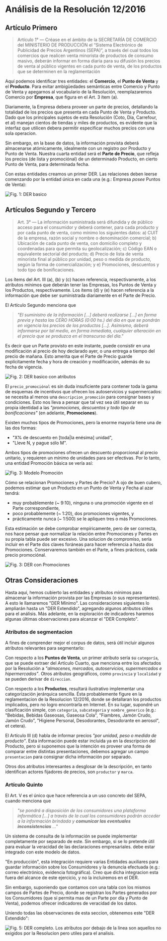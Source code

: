 # Análisis de la Resolución 12/2016

## Artículo Primero

> Artículo 1° — Créase en el ámbito de la SECRETARÍA DE COMERCIO del MINISTERIO DE
PRODUCCIÓN el “Sistema Electrónico de Publicidad de Precios Argentinos (SEPA)”, a través del cual
todos los comercios que realicen venta minorista de productos de consumo masivo, deberán informar en
forma diaria para su difusión los precios de venta al público vigentes en cada punto de venta, de los
productos que se determinen en la reglamentación

Aquí podemos identificar tres entidades: el **Comercio**, el **Punto de Venta** y el **Producto**. Para evitar ambigüedades semánticas entre Comercio y Punto de Venta y apegarnos al vocabulario de la Resolución, reemplazaremos Comercio por **Empresa**, que figura en el Art. 3 ítem (a).

Diariamente, la Empresa debera proveer un parte de precios, detallando la totalidad de los precios que presenta en cada Punto de Venta y Producto. Dado que los principales sujetos de esta Resolución (Coto, Día, Carrefour, et al) manejan cientos de tiendas y miles de productos, es evidente que la interfaz que utilicen debera permitir especificar muchos precios con una sola operacion.

Sin embargo, en la base de datos, la información provista deberá almacenarse atómicamente, idealmente con un registro por Producto y Punto de Venta. Nuestra cuarta entidad será el **Parte de Precio**, que refleja los precios (de lista y promociónal) de un determinado Producto, en cierto Punto de Venta, para determinada fecha.

Con estas entidades creamos un primer DER. Las relaciones deben leerse comenzando por la entidad única en cada una (e.g.: Empresa _posee_ Puntos de Venta):

![Fig. 1: DER basico](../img/der-sin-tablas.png)

## Artículos Segundo y Tercero

> Art. 3° — La información suministrada será difundida y de público acceso para el consumidor y deberá
contener, para cada producto y por cada punto de venta, como mínimo los siguientes datos:
a) CUIT de la empresa, razón social y nombre o denominación comercial;
b) Ubicación de cada punto de venta, con domicilio completo y coordenadas para que permita su
geolocalización;
c) Código EAN o equivalente sectorial del producto;
d) Precio de lista de venta minorista final al público por unidad, peso o medida de producto, según la
forma de comercialización; y
e) Promociones, descuentos y todo tipo de bonificaciones.

Los ítems del Art. III (a), (b) y (c) hacen referencia, respectivamente, a los atributos mínimos que deberán tener las Empresas, los Puntos de Venta y los Productos, respectivamente. Los ítems (d) y (e) hacen referencia a la información que debe ser suministrada diariamente en el Parte de Precio.

El Artículo Segundo menciona que 
> _"El suministro de la información [...] deberá realizarse [...] en forma previa y hasta las CERO HORAS (0:00 hs.) del día en que se pondrán en vigencia los precios de los productos [...]. Asimismo, deberá informarse por tal medio, en forma inmediata, cualquier alteración en el precio que se produzca en el transcurso del día."_

Es decir que un Parte provisto en este instante, puede consistir en una modificación al precio de hoy declarado ayer, o una entrega a tiempo del precio de mañana. Esto amerita que el Parte de Precio guarde explícitamente fecha y hora de creación y modificación, además de su fecha de vigencia.

![Fig. 2: DER basico con atributos](../img/der-sin-promo.png)

El `precio_promociónal` es sin duda insuficiente para contener toda la gama de esquemas de incentivos que ofrecen los autoservicios y supermercados: se necesita al menos una `descripcion_promoción` para consignar bases y condiciones. Esto nos lleva a pensar que tal vez sea útil separar en su propia identidad a las _"promociones, descuentos y todo tipo de bonificaciones"_ (en adelante, **Promociones**).

Existen muchos tipos de Promociones, pero la enorme mayoría tiene una de las dos formas:
- "X% de descuento en [toda|la enésima] unidad",
- "Lleve N, y pague sólo M".

Ambos tipos de promociones ofrecen un descuento proporcional al precio unitario, y requieren un mínimo de unidades para ser efectivas. Por lo tanto, una entidad Promoción básica se vería así:

![Fig. 3: Modelo Promoción](../img/promoción.png)

Cómo se relacionan Promociones y Partes de Precio? A ojo de buen cubero, podemos estimar que un Producto en un Punto de Venta y Fecha al azar tendrá:
- muy probablemente (~ 9:10), ninguna o una promoción vigente en el Parte correspondiente,
- poco probablemente (~ 1:20), dos promociones vigentes, y
- prácticamente nunca (~ 1:500) se le apliquen tres o más Promociones.

Esta estimación se debe comprobar empíricamente, pero de ser correcta, nos hace pensar que normalizar la relación entre Promociones y Partes en su propia tabla puede ser excesivo. Una solucion de compromiso, sería incluir en el Parte dos claves foráneas para hacer referencia a hasta dos Promociones. Conservaremos también en el Parte, a fines prácticos, cada precio promociónal.

![Fig. 3: DER con Promociones](../img/der-con-promo.png)

## Otras Consideraciones

Hasta aquí, hemos cubierto las entidades y atributos mínimos para almacenar la información provista por las Empresas (o sus representantes). A esto le llamaremos "DER Mínimo". Las consideraciones siguientes lo ampliarán hasta un "DER Extendido", agregando algunos atributos útiles para el análisis. Más adelante, en la exploración de indicadores haremos algunas últimas observaciones para alcanzar el "DER Completo".

### Atributos de segmentacion

A fines de comprender mejor el corpus de datos, será útil incluir algunos atributos relevantes para segmentarlo: 

Con respecto a los **Puntos de Venta**, un primer atributo sería su `categoría`, que se puede extraer del Artículo Cuarto, que menciona entre los afectados por la Resolución a _"almacenes, mercados, autoservicios, supermercados e hipermercados"_. Otros atributos geográficos, como `provincia` y `localidad` y se pueden derivar de `direccion`.

Con respecto a los **Productos**, resultará ilustrativo implementar una categorización jerárquica sencilla. Ésta probablemente figure en la reglamentacion de la Resolucion 12/2016, donde se detallaran los productos implicados, pero no logro encontrarla en Internet. En su lugar, supondré un clasificación simple, con `categoria`, `subcategoria` y `nombre_generico` (e.g.: "Bebidas, Bebidas Gaseosas, Gaseosa Cola", "Fiambres, Jamón Crudo, Jamón Crudo", "Higiene Personal, Desodorantes, Desodorante en aerosol", et cetera).

El Artículo III (d) habla de informar precios _"por unidad, peso o medida de producto"_. Esta información puede estar incluida ya en la descripcion del Producto, pero si suponemos que la intención es proveer una forma de comparar entre distintas presentaciones, debemos agregar un campo `presentacion` para consignar dicha información por separado.

Otros dos atributos interesantes a desglosar de la descripción, en tanto identifican actores fijadores de precios, son `productor` y `marca`.

### Artículo Quinto

El Art. V es el único que hace referencia a un uso concreto del SEPA, cuando menciona que 

> _"se pondrá a disposición de los consumidores una plataforma informática [...] a través de la cual los consumidores podrán acceder a la información brindada y **comunicar las eventuales inconsistencias** ..."_

Un sistema de consulta de la información se puede implementar completamente por separado de este. Sin embargo, si se lo pretende útil para evaluar la veracidad de las declaraciones empresariales. debe estar integrado con este modelo de datos.

"En producción", esta integración requiere varias Entidades auxiliares para guardar información sobre los Consumidores y la denuncia efectuada (e.g.: correo electrónico, evidencia fotográfica). Creo que dicha integracion esta fuera del alcance de este ejercicio, y no la incluiremos en el DER.

Sin embargo, suponiendo que contamos con una tabla con los mismos campos de Partes de Precio, donde se registran los Partes generados por los Consumidores (que sí permita mas de un Parte por día y Punto de Venta), podemos ofrecer indicadores de veracidad de los datos.

Uniendo todas las observaciones de esta seccion, obtenemos este "DER Extendido":

![Fig. 5: DER completo. Los atributos por debajo de la linea son aquellos no exigidos por la Resolucion pero utiles para el analisis.](../img/der-con-atributos-extra.png)
